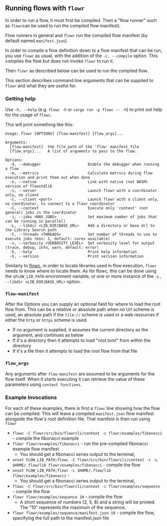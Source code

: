## Running flows with `flowr`

In order to run a flow, it must first be compiled. Then a "flow runner" such as `flowr`can be used to run the compiled
flow manifest).

Flow runners in general and `flowr` run the compiled flow manifest (by default named `manifest.json`).

In order to compile a flow definition down to a flow manifest that can be run, you use `flowc` as usual, with the
addition of the `-c, --compile` option. This compiles the flow but does not invoke `flowr` to run it.

Then `flowr` as described below can be used to run the compiled flow.

This section describes command line arguments that can be supplied to `flowr` and what they are useful for.

### Getting help
Use `-h, --help` (e.g. `flowc -h` or `cargo run -p flowc -- -h`) to print out help for the usage of `flowc`. 

This will print something like this:
```shell script 
Usage: flowr [OPTIONS] [flow-manifest] [flow_args]...

Arguments:
  [flow-manifest]  the file path of the 'flow' manifest file
  [flow_args]...   A list of arguments to pass to the flow.

Options:
  -d, --debugger                     Enable the debugger when running a flow
  -m, --metrics                      Calculate metrics during flow execution and print them out when done
  -n, --native                       Link with native (not WASM) version of flowstdlib
  -s, --server                       Launch flowr with a coordinator only, no client
  -c, --client <port>                Launch flowr with a client only, no coordinator, to connect to a flowr coordinator
  -C, --context                      Execute only 'context' (not general) jobs in the coordinator
  -j, --jobs <MAX_JOBS>              Set maximum number of jobs that can be running in parallel)
  -L, --libdir <LIB_DIR|BASE_URL>    Add a directory or base Url to the Library Search path
  -t, --threads <THREADS>            Set number of threads to use to execute jobs (min: 1, default: cores available)
  -v, --verbosity <VERBOSITY_LEVEL>  Set verbosity level for output (trace, debug, info, warn, default: error)
  -h, --help                         Print help information
  -V, --version                      Print version information
```

Similarly to [flowc](flowc.md), in order to locate libraries used in flow execution, `flowr` needs to know where to 
locate them. As for flowc, this can be done using the `$FLOW_LIB_PATH` environment variable, or one or more instance
of the `-L, --libdir <LIB_DIR|BASE_URL>` option.

### `flow-manifest`
After the Options you can supply an optional field for where to load the root flow from. This can be a relative or 
absolute path when no Url scheme is used, an absolute path if the `file://` scheme is used or a web resources if
either the `http` or `https` scheme is used.
* If no argument is supplied, it assumes the current directory as the argument, and continues as below
* If it's a directory then it attempts to load "root.toml" from within the directory
* If it's a file then it attempts to load the root flow from that file

### `flow_args`
Any arguments after `flow-manifest` are assumed to be arguments for the flow itself. When it starts executing it can
retrieve the value of these parameters using `context functions`.

### Example Invocations
For each of these examples, there is first a `flowc` line showing how the flow can be compiled. This will leave
a compiled `manifest.json` flow manifest alongside the flow's root definition file. That manifest is then run using
`flowr`

- `flowc -C flowr/src/bin/flowrcli/context -c flowr/examples/fibonacci` - compile the fibonacci example
- `flowr flowr/examples/fibonacci` - run the pre-compiled fibonacci example flow manifest
    - You should get a fibonacci series output to the terminal,
- `unset FLOW_LIB_PATH;flowc -C flowr/src/bin/flowrcli/context -c -L $HOME/.flow/lib flowr/examples/fibonacci` - compile the flow
- `unset FLOW_LIB_PATH;flowr -L $HOME/.flow/lib flowr/examples/fibonacci` - 
    - You should get a fibonacci series output to the terminal,
- `flowc -C flowr/src/bin/flowrcli/context -c flowr/examples/sequence` - compile the flow
- `flowr flowr/examples/sequence 10` - compile the flow
    - A short sequence of numbers (2, 5, 8) and a string will be printed. The "10" represents the maximum of the sequence.
- `flowr flowr/examples/sequence/manifest.json 10` - compile the flow, specifying the full path to the manifest.json file
